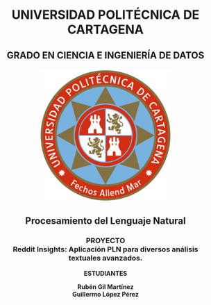 <div style="text-align: center;">
    <h1><strong>UNIVERSIDAD POLITÉCNICA DE CARTAGENA</strong></h1>
    <h2><strong>GRADO EN CIENCIA E INGENIERÍA DE DATOS</strong></h2>

<div style="display:flex; justify-content:center; align-items:center; padding:5px;">
        <img src="imgs/upct_logo.png" style="height:300px; width:auto">
    </div>

<h2><strong>Procesamiento del Lenguaje Natural</strong></h2>

<h3><strong>PROYECTO</strong><br>
    <strong>Reddit Insights: Aplicación PLN para diversos análisis textuales avanzados.</strong></h3>

<p><strong>ESTUDIANTES</strong></p>
    <ul style="list-style-type:none; padding: 0;">
        <li><strong>Rubén Gil Martínez<strong></li>
        <li><strong>Guillermo López Pérez<strong></li>
    </ul>
</div>